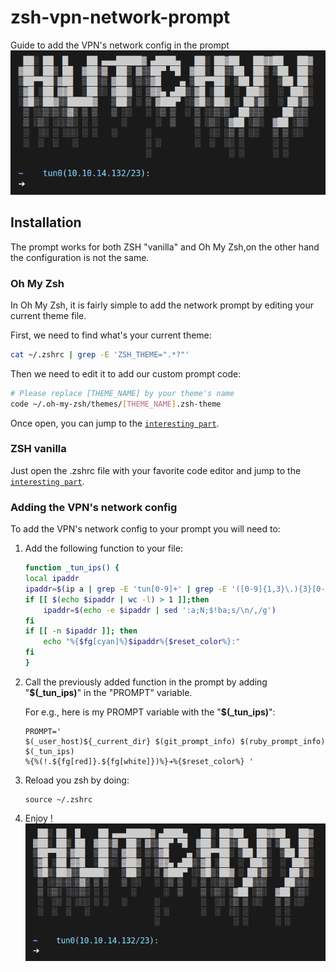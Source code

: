 # zsh-vpn-network-prompt
Guide to add the VPN's network config in the prompt
![](prompt.png)

## Installation
The prompt works for both ZSH "vanilla" and Oh My Zsh,on the other hand the configuration is not the same.

### Oh My Zsh
In Oh My Zsh, it is fairly simple to add the network prompt by editing your current theme file.

First, we need to find what's your current theme:
```Bash
cat ~/.zshrc | grep -E 'ZSH_THEME=".*?"'
```

Then we need to edit it to add our custom prompt code:
```Bash
# Please replace [THEME_NAME] by your theme's name
code ~/.oh-my-zsh/themes/[THEME_NAME].zsh-theme
```
Once open, you can jump to the [`interesting part`](#Adding-the-VPN's-network-config).
### ZSH vanilla
Just open the .zshrc file with your favorite code editor and jump to the [`interesting part`](#Adding-the-VPN's-network-config).

### Adding the VPN's network config
To add the VPN's network config to your prompt you will need to:
1. Add the following function to your file:
    ```Bash
    function _tun_ips() {
    local ipaddr
    ipaddr=$(ip a | grep -E 'tun[0-9]+' | grep -E '([0-9]{1,3}\.){3}[0-9]{1,3}' | awk '{split($0,a," "); print a[5]"("a[2]")"}')
    if [[ $(echo $ipaddr | wc -l) > 1 ]];then
        ipaddr=$(echo -e $ipaddr | sed ':a;N;$!ba;s/\n/,/g')
    fi
    if [[ -n $ipaddr ]]; then
        echo "%{$fg[cyan]%}$ipaddr%{$reset_color%}:"
    fi
    }
    ```
2. Call the previously added function in the prompt by adding \"**\$(\_tun\_ips)**\" in the "PROMPT" variable.

    For e.g., here is my PROMPT variable with the \"**\$(\_tun\_ips)**\":
    ```
    PROMPT='
    $(_user_host)${_current_dir} $(git_prompt_info) $(ruby_prompt_info) $(_tun_ips)
    %{%(!.${fg[red]}.${fg[white]})%}➔%{$reset_color%} '
    ```
4. Reload you zsh by doing:
    ```
    source ~/.zshrc
    ```
3. Enjoy !
    ![](prompt.png)
